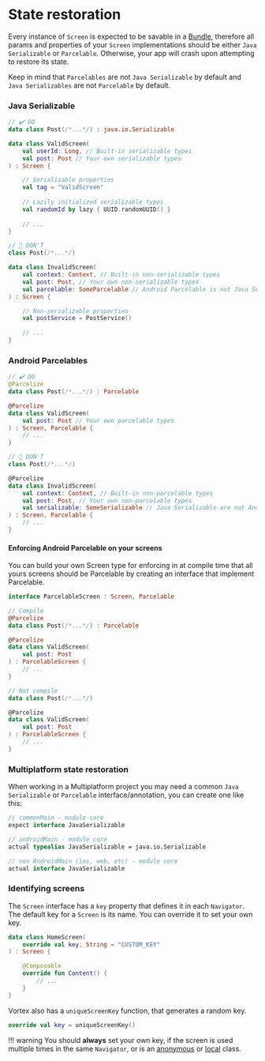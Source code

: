 # State restoration

Every instance of `Screen` is expected to be savable in
a [Bundle](https://developer.android.com/guide/components/activities/parcelables-and-bundles), therefore all params and
properties of your `Screen` implementations should be either `Java Serializable` or `Parcelable`. Otherwise, your app
will crash upon attempting to restore its state.

Keep in mind that `Parcelables` are not `Java Serializable` by default and `Java Serializables` are not `Parcelable` by
default.

### Java Serializable

```kotlin
// ✔️ DO
data class Post(/*...*/) : java.io.Serializable

data class ValidScreen(
    val userId: Long, // Built-in serializable types
    val post: Post // Your own serializable types
) : Screen {

    // Serializable properties
    val tag = "ValidScreen"
    
    // Lazily initialized serializable types
    val randomId by lazy { UUID.randomUUID() }
    
    // ...
}

// 🚫 DON'T
class Post(/*...*/)

data class InvalidScreen(
    val context: Context, // Built-in non-serializable types
    val post: Post, // Your own non-serializable types
    val parcelable: SomeParcelable // Android Parcelable is not Java Serializable by default
) : Screen {

    // Non-serializable properties
    val postService = PostService()
    
    // ...
}
```

### Android Parcelables

```kotlin
// ✔️ DO
@Parcelize
data class Post(/*...*/) : Parcelable

@Parcelize
data class ValidScreen(
    val post: Post // Your own parcelable types
) : Screen, Parcelable {
    // ...
}

// 🚫 DON'T
class Post(/*...*/)

@Parcelize
data class InvalidScreen(
    val context: Context, // Built-in non-parcelable types
    val post: Post, // Your own non-parcelable types
    val serializable: SomeSerializable // Java Serializable are not Android Parcelable by default
) : Screen, Parcelable {
    // ...
}
```

#### Enforcing Android Parcelable on your screens

You can build your own Screen type for enforcing in at compile time that all yours screens should be Parcelable by
creating an interface that implement Parcelable.

```kotlin
interface ParcelableScreen : Screen, Parcelable

// Compile
@Parcelize
data class Post(/*...*/) : Parcelable

@Parcelize
data class ValidScreen(
    val post: Post
) : ParcelableScreen {
    // ...
}

// Not compile
data class Post(/*...*/)

@Parcelize
data class ValidScreen(
    val post: Post
) : ParcelableScreen {
    // ...
}
```

### Multiplatform state restoration

When working in a Multiplatform project you may need a common `Java Serializable` or `Parcelable` interface/annotation,
you can create one like this:

```kotlin
// commonMain - module core
expect interface JavaSerializable

// androidMain - module core
actual typealias JavaSerializable = java.io.Serializable

// non AndroidMain (ios, web, etc) - module core
actual interface JavaSerializable
```


### Identifying screens

The `Screen` interface has a `key` property that defines it in each `Navigator`.<br>
The default key for a `Screen` is its name. You can override it to set your own key.

```kotlin
data class HomeScreen(
    override val key: String = "CUSTOM_KEY"
) : Screen {

    @Composable
    override fun Content() {
        // ...
    }
}
```

Vortex also has a `uniqueScreenKey` function, that generates a random key.

```kotlin
override val key = uniqueScreenKey()
```

!!! warning
    You should **always** set your own key, if the screen is used multiple times in the same `Navigator`, or is an [anonymous](https://kotlinlang.org/docs/object-declarations.html#object-expressions) or [local](https://kotlinlang.org/spec/declarations.html#local-class-declaration) class.



